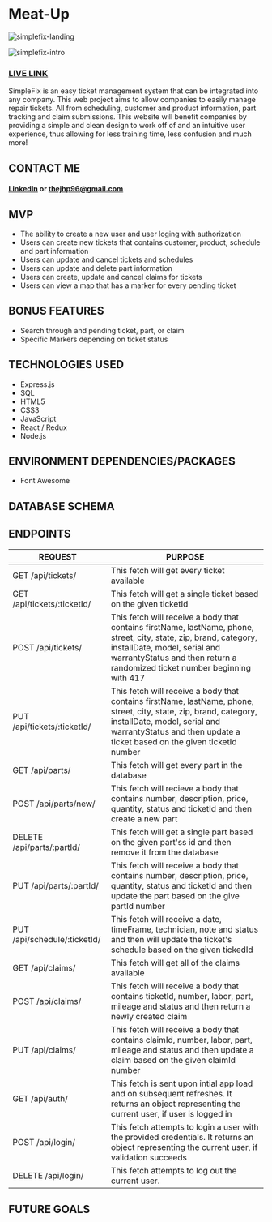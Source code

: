 # Meat-Up
![simplefix-landing](https://github.com/thejhp1/SimpleFix/assets/124937654/6901b2f7-8fbb-4cea-b0d7-5b5f7f3aa3f5)


![simplefix-intro](https://github.com/thejhp1/SimpleFix/assets/124937654/4aa255c2-af94-49e8-b4a3-6dcf25d285d5)
### [LIVE LINK](https://meat-up.onrender.com/)

SimpleFix is an easy ticket management system that can be integrated into any company. This web project aims to allow companies to easily manage repair tickets. All from scheduling, customer and product information, part tracking and claim submissions. This website will benefit companies by providing a simple and clean design to work off of and an intuitive user experience, thus allowing for less training time, less confusion and much more!

## CONTACT ME
#### [LinkedIn](https://www.linkedin.com/in/jun-park-3b23b7285/) or thejhp96@gmail.com


## MVP
* The ability to create a new user and user loging with authorization
* Users can create new tickets that contains customer, product, schedule and part information
* Users can update and cancel tickets and schedules
* Users can update and delete part information
* Users can create, update and cancel claims for tickets
* Users can view a map that has a marker for every pending ticket

## BONUS FEATURES
* Search through and pending ticket, part, or claim
* Specific Markers depending on ticket status

## TECHNOLOGIES USED
* Express.js
* SQL
* HTML5
* CSS3
* JavaScript
* React / Redux
* Node.js
  
## ENVIRONMENT DEPENDENCIES/PACKAGES
* Font Awesome

## DATABASE SCHEMA
[db-schema]: /frontend/src/images/meetup_dbdiagram.png

## ENDPOINTS
| REQUEST | PURPOSE |
| ------- | ------- |
| GET /api/tickets/ | This fetch will get every ticket available |
| GET /api/tickets/:ticketId/ | This fetch will get a single ticket based on the given ticketId |
| POST /api/tickets/ | This fetch will receive a body that contains firstName, lastName, phone, street, city, state, zip, brand, category, installDate, model, serial and warrantyStatus and then return a randomized ticket number beginning with 417 |
| PUT /api/tickets/:ticketId/ |  This fetch will receive a body that contains firstName, lastName, phone, street, city, state, zip, brand, category, installDate, model, serial and warrantyStatus and then update a ticket based on the given ticketId number |
| GET /api/parts/ | This fetch will get every part in the database |
| POST /api/parts/new/ | This fetch will recieve a body that contains number, description, price, quantity, status and ticketId and then create a new part |
| DELETE /api/parts/:partId/ | This fetch will get a single part based on the given part'ss id and then remove it from the database |
| PUT /api/parts/:partId/ | This fetch will receive a body that contains number, description, price, quantity, status and ticketId and then update the part based on the give partId number |
| PUT /api/schedule/:ticketId/ | This fetch will receive a date, timeFrame, technician, note and status and then will update the ticket's schedule based on the given tickedId |
| GET /api/claims/ | This fetch will get all of the claims available |
| POST /api/claims/ | This fetch will receive a body that contains ticketId, number, labor, part, mileage and status and then return a newly created claim |
| PUT /api/claims/ |  This fetch will receive a body that contains claimId, number, labor, part, mileage and status and then update a claim based on the given claimId number |
| GET /api/auth/ | This fetch is sent upon intial app load and on subsequent refreshes. It returns an object representing the current user, if user is logged in |
| POST /api/login/ | This fetch attempts to login a user with the provided credentials. It returns an object representing the current user, if validation succeeds |
| DELETE /api/login/ | This fetch attempts to log out the current user. |

## FUTURE GOALS
